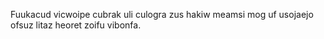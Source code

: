 Fuukacud vicwoipe cubrak uli culogra zus hakiw meamsi mog uf usojaejo ofsuz litaz heoret zoifu vibonfa.